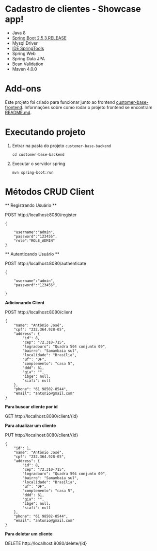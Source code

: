 # Cadastro de clientes -  Showcase app!

* Java 8
* [Spring Boot 2.5.3.RELEASE](https://start.spring.io/)
* Mysql Driver
* [IDE SpringTools](https://spring.io/tools)
* Spring Web
* Spring Data JPA
* Bean Validation
* Maven 4.0.0

# Add-ons
Este projeto foi criado para funcionar junto ao frontend 
[customer-base-frontend](https://github.com/andrebrandaodf/customer-base-frontend).
Informações sobre como rodar o projeto frontend se encontram [README.md](https://github.com/andrebrandaodf/customer-base-frontend#readme). 

# Executando projeto

1. Entrar na pasta do projeto `customer-base-backend` 

	`cd customer-base-backend`
 
2. Executar o servidor spring 

	`mvn spring-boot:run`

# Métodos CRUD Client

** Registrando Usuário **

POST http://localhost:8080/register

```
{

	"username":"admin",
	"password":"123456",
	"role":"ROLE_ADMIN"
}
```
** Autenticando Usuário **

POST http://localhost:8080/authenticate

```
{

	"username":"admin",
	"password":"123456",
	
}
```

**Adicionando Client**

POST http://localhost:8080/client 



```
{
    "name": "Antônio José",
    "cpf": "232.364.928-05",
    "address": {
        "id": 8,
        "cep": "72.310-715",
        "logradouro": "Quadra 504 conjunto 09",
        "bairro": "Samambaia sul",
        "localidade": "Brasília",
        "uf": "DF",
        "complemento": "casa 5",
        "ddd": 61,
        "gia": "",
        "ibge": null,
        "siafi": null
    },
    "phone": "61 98502-8544",
    "email": "antonio@gmail.com"
}
```

**Para buscar cliente por id**

GET http://localhost:8080/client/{id}


**Para atualizar um cliente**

PUT http://localhost:8080/client/{id}

```
{
    "id": 1,
    "name": "Antônio José",
    "cpf": "232.364.928-05",
    "address": {
        "id": 8,
        "cep": "72.310-715",
        "logradouro": "Quadra 504 conjunto 09",
        "bairro": "Samambaia sul",
        "localidade": "Brasília",
        "uf": "DF",
        "complemento": "casa 5",
        "ddd": 61,
        "gia": "",
        "ibge": null,
        "siafi": null
    },
    "phone": "61 98502-8544",
    "email": "antonio@gmail.com"
}
```

**Para deletar um cliente**

DELETE http://localhost:8080/delete/{id}
